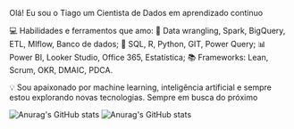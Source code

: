 Olá! Eu sou o Tiago um Cientista de Dados em aprendizado continuo

💻 Habilidades e ferramentos que amo:
🔧 Data wrangling, Spark, BigQuery, ETL, Mlflow, Banco de dados; 
🔢 SQL, R, Python, GIT, Power Query; 
📊 Power BI, Looker Studio, Office 365, Estatística; 
📚 Frameworks: Lean, Scrum, OKR, DMAIC, PDCA.

💡 Sou apaixonado por machine learning, inteligência artificial e sempre estou explorando novas tecnologias. Sempre em busca do próximo 

![Anurag's GitHub stats](https://github-readme-stats.vercel.app/api?username=tihh07&show_icons=true&theme=dark)
![Anurag's GitHub stats](https://github-readme-stats.vercel.app/api?username=tihh07&hide=contribs,prs)
